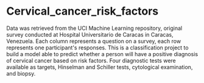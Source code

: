 # Cervical_cancer_risk_factors
Data was retrieved from the UCI Machine Learning repository, original survey conducted at Hospital Universitario de Caracas in Caracas, Venezuela. Each column represents a question on a survey, each row represents one participant's responses. This is a classification project to build a model able to predict whether a person will have a positive diagnosis of cervical cancer based on risk factors. Four diagnostic tests were available as targets, Hinselman and Schiller tests, cytological examination, and biopsy. 

